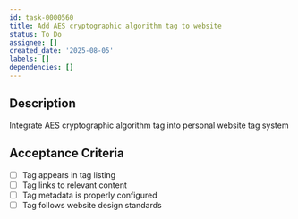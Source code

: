 ```yaml
---
id: task-0000560
title: Add AES cryptographic algorithm tag to website
status: To Do
assignee: []
created_date: '2025-08-05'
labels: []
dependencies: []
---
```


## Description

Integrate AES cryptographic algorithm tag into personal website tag system

## Acceptance Criteria

- [ ] Tag appears in tag listing
- [ ] Tag links to relevant content
- [ ] Tag metadata is properly configured
- [ ] Tag follows website design standards
